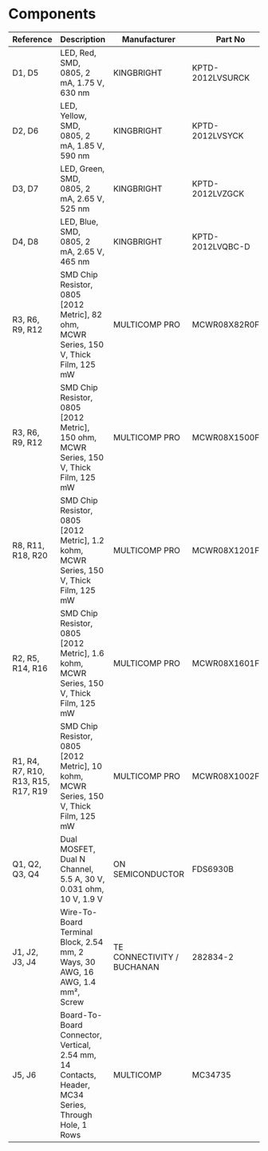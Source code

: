 # Components

| Reference                           | Description                                                                                         | Manufacturer               | Part No          | Remark                        |
|-------------------------------------|-----------------------------------------------------------------------------------------------------|----------------------------|------------------|-------------------------------|
| D1, D5                              | LED, Red, SMD, 0805, 2 mA, 1.75 V, 630 nm                                                           | KINGBRIGHT                 | KPTD-2012LVSURCK |                               |
| D2, D6                              | LED, Yellow, SMD, 0805, 2 mA, 1.85 V, 590 nm                                                        | KINGBRIGHT                 | KPTD-2012LVSYCK  |                               |
| D3, D7                              | LED, Green, SMD, 0805, 2 mA, 2.65 V, 525 nm                                                         | KINGBRIGHT                 | KPTD-2012LVZGCK  |                               |
| D4, D8                              | LED, Blue, SMD, 0805, 2 mA, 2.65 V, 465 nm                                                          | KINGBRIGHT                 | KPTD-2012LVQBC-D |                               |
| R3, R6, R9, R12                     | SMD Chip Resistor, 0805 [2012 Metric], 82 ohm, MCWR Series, 150 V, Thick Film, 125 mW               | MULTICOMP PRO              | MCWR08X82R0FTL   | With 2.60 V, 30 mA LED string |
| R3, R6, R9, R12                     | SMD Chip Resistor, 0805 [2012 Metric], 150 ohm, MCWR Series, 150 V, Thick Film, 125 mW              | MULTICOMP PRO              | MCWR08X1500FTL   | With 2.60 V, 15 mA LED string |
| R8, R11, R18, R20                   | SMD Chip Resistor, 0805 [2012 Metric], 1.2 kohm, MCWR Series, 150 V, Thick Film, 125 mW             | MULTICOMP PRO              | MCWR08X1201FTL   |                               |
| R2, R5, R14, R16                    | SMD Chip Resistor, 0805 [2012 Metric], 1.6 kohm, MCWR Series, 150 V, Thick Film, 125 mW             | MULTICOMP PRO              | MCWR08X1601FTL   |                               |
| R1, R4, R7, R10, R13, R15, R17, R19 | SMD Chip Resistor, 0805 [2012 Metric], 10 kohm, MCWR Series, 150 V, Thick Film, 125 mW              | MULTICOMP PRO              | MCWR08X1002FTL   |                               |
| Q1, Q2, Q3, Q4                      | Dual MOSFET, Dual N Channel, 5.5 A, 30 V, 0.031 ohm, 10 V, 1.9 V                                    | ON SEMICONDUCTOR           | FDS6930B         |                               |
| J1, J2, J3, J4                      | Wire-To-Board Terminal Block, 2.54 mm, 2 Ways, 30 AWG, 16 AWG, 1.4 mm², Screw                       | TE CONNECTIVITY / BUCHANAN | 282834-2         |                               |
| J5, J6                              | Board-To-Board Connector, Vertical, 2.54 mm, 14 Contacts, Header, MC34 Series, Through Hole, 1 Rows | MULTICOMP                  | MC34735          |                               |